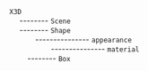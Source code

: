 `X3D`  
&emsp; -------- `Scene`  
&emsp; -------- `Shape`  
&emsp;&emsp;&emsp; --------------- `appearance`  
&emsp;&emsp;&emsp;&emsp;&emsp; --------------- `material`  
&emsp;&emsp; -------- `Box`





